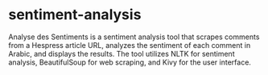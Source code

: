 # sentiment-analysis
Analyse des Sentiments is a sentiment analysis tool that scrapes comments from a Hespress article URL, analyzes the sentiment of each comment in Arabic, and displays the results. The tool utilizes NLTK for sentiment analysis, BeautifulSoup for web scraping, and Kivy for the user interface.
